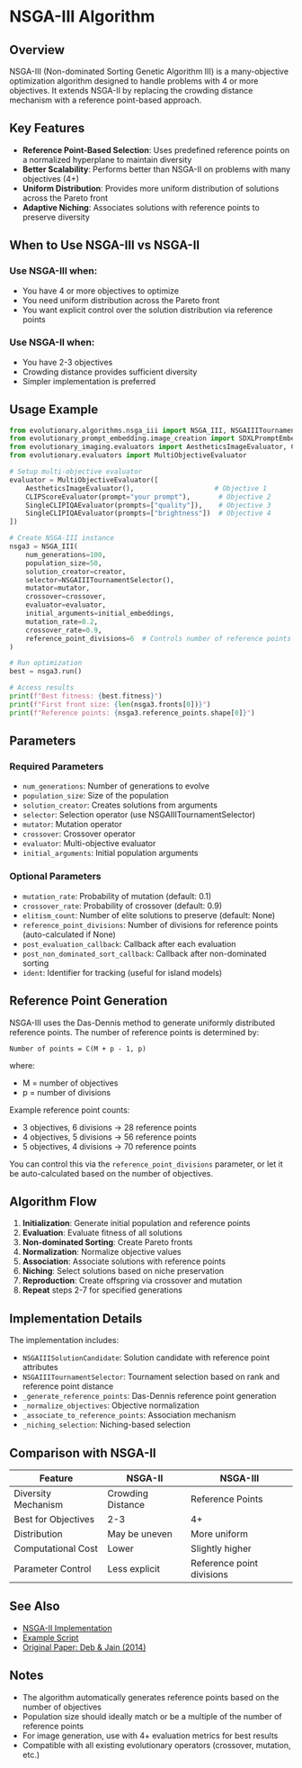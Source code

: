 # NSGA-III Algorithm

## Overview

NSGA-III (Non-dominated Sorting Genetic Algorithm III) is a many-objective optimization algorithm designed to handle problems with 4 or more objectives. It extends NSGA-II by replacing the crowding distance mechanism with a reference point-based approach.

## Key Features

- **Reference Point-Based Selection**: Uses predefined reference points on a normalized hyperplane to maintain diversity
- **Better Scalability**: Performs better than NSGA-II on problems with many objectives (4+)
- **Uniform Distribution**: Provides more uniform distribution of solutions across the Pareto front
- **Adaptive Niching**: Associates solutions with reference points to preserve diversity

## When to Use NSGA-III vs NSGA-II

### Use NSGA-III when:
- You have 4 or more objectives to optimize
- You need uniform distribution across the Pareto front
- You want explicit control over the solution distribution via reference points

### Use NSGA-II when:
- You have 2-3 objectives
- Crowding distance provides sufficient diversity
- Simpler implementation is preferred

## Usage Example

```python
from evolutionary.algorithms.nsga_iii import NSGA_III, NSGAIIITournamentSelector
from evolutionary_prompt_embedding.image_creation import SDXLPromptEmbeddingImageCreator
from evolutionary_imaging.evaluators import AestheticsImageEvaluator, CLIPScoreEvaluator, SingleCLIPIQAEvaluator
from evolutionary.evaluators import MultiObjectiveEvaluator

# Setup multi-objective evaluator
evaluator = MultiObjectiveEvaluator([
    AestheticsImageEvaluator(),                    # Objective 1
    CLIPScoreEvaluator(prompt="your prompt"),       # Objective 2
    SingleCLIPIQAEvaluator(prompts=["quality"]),    # Objective 3
    SingleCLIPIQAEvaluator(prompts=["brightness"])  # Objective 4
])

# Create NSGA-III instance
nsga3 = NSGA_III(
    num_generations=100,
    population_size=50,
    solution_creator=creator,
    selector=NSGAIIITournamentSelector(),
    mutator=mutator,
    crossover=crossover,
    evaluator=evaluator,
    initial_arguments=initial_embeddings,
    mutation_rate=0.2,
    crossover_rate=0.9,
    reference_point_divisions=6  # Controls number of reference points
)

# Run optimization
best = nsga3.run()

# Access results
print(f"Best fitness: {best.fitness}")
print(f"First front size: {len(nsga3.fronts[0])}")
print(f"Reference points: {nsga3.reference_points.shape[0]}")
```

## Parameters

### Required Parameters
- `num_generations`: Number of generations to evolve
- `population_size`: Size of the population
- `solution_creator`: Creates solutions from arguments
- `selector`: Selection operator (use NSGAIIITournamentSelector)
- `mutator`: Mutation operator
- `crossover`: Crossover operator
- `evaluator`: Multi-objective evaluator
- `initial_arguments`: Initial population arguments

### Optional Parameters
- `mutation_rate`: Probability of mutation (default: 0.1)
- `crossover_rate`: Probability of crossover (default: 0.9)
- `elitism_count`: Number of elite solutions to preserve (default: None)
- `reference_point_divisions`: Number of divisions for reference points (auto-calculated if None)
- `post_evaluation_callback`: Callback after each evaluation
- `post_non_dominated_sort_callback`: Callback after non-dominated sorting
- `ident`: Identifier for tracking (useful for island models)

## Reference Point Generation

NSGA-III uses the Das-Dennis method to generate uniformly distributed reference points. The number of reference points is determined by:

```
Number of points = C(M + p - 1, p)
```

where:
- M = number of objectives
- p = number of divisions

Example reference point counts:
- 3 objectives, 6 divisions → 28 reference points
- 4 objectives, 5 divisions → 56 reference points
- 5 objectives, 4 divisions → 70 reference points

You can control this via the `reference_point_divisions` parameter, or let it be auto-calculated based on the number of objectives.

## Algorithm Flow

1. **Initialization**: Generate initial population and reference points
2. **Evaluation**: Evaluate fitness of all solutions
3. **Non-dominated Sorting**: Create Pareto fronts
4. **Normalization**: Normalize objective values
5. **Association**: Associate solutions with reference points
6. **Niching**: Select solutions based on niche preservation
7. **Reproduction**: Create offspring via crossover and mutation
8. **Repeat** steps 2-7 for specified generations

## Implementation Details

The implementation includes:
- `NSGAIIISolutionCandidate`: Solution candidate with reference point attributes
- `NSGAIIITournamentSelector`: Tournament selection based on rank and reference point distance
- `_generate_reference_points`: Das-Dennis reference point generation
- `_normalize_objectives`: Objective normalization
- `_associate_to_reference_points`: Association mechanism
- `_niching_selection`: Niching-based selection

## Comparison with NSGA-II

| Feature | NSGA-II | NSGA-III |
|---------|---------|----------|
| Diversity Mechanism | Crowding Distance | Reference Points |
| Best for Objectives | 2-3 | 4+ |
| Distribution | May be uneven | More uniform |
| Computational Cost | Lower | Slightly higher |
| Parameter Control | Less explicit | Reference point divisions |

## See Also

- [NSGA-II Implementation](nsga_ii.py)
- [Example Script](../examples/nsga_iii_example.py)
- [Original Paper: Deb & Jain (2014)](https://doi.org/10.1109/TEVC.2013.2281535)

## Notes

- The algorithm automatically generates reference points based on the number of objectives
- Population size should ideally match or be a multiple of the number of reference points
- For image generation, use with 4+ evaluation metrics for best results
- Compatible with all existing evolutionary operators (crossover, mutation, etc.)
